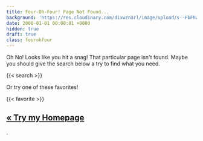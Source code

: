 ```yaml
---
title: Four-Oh-Four! Page Not Found...
background: 'https://res.cloudinary.com/dixwznarl/image/upload/s--FbFhwFok--/c_scale,q_jpegmini,w_2500/tbcom/sarah-kilian-spilt-cone.jpg'
date: 2000-01-01 00:00:01 +0000
hidden: true
draft: true
class: fourohfour
---
```


Oh No!  Looks like you hit a snag!  That particular page isn't found.  Maybe you should give the search below a try to find what you need.

{{< search >}}

Or try one of these favorites!

{{< favorite >}}

## [&laquo;	Try my Homepage](/)

.

<style>
  div.share-links {
    display: none;
  }
</style>
